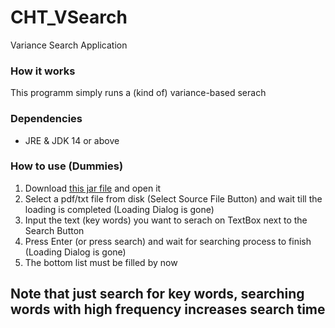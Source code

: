 # CHT_VSearch
Variance Search Application

### How it works
This programm simply runs a (kind of) variance-based serach

### Dependencies
* JRE & JDK 14 or above

### How to use (Dummies)
1. Download [this jar file](out/artifacts/CHT_VSearch_jar/CHT_VSearch.jar) and open it
2. Select a pdf/txt file from disk (Select Source File Button) and wait till the loading is completed (Loading Dialog is gone)
3. Input the text (key words) you want to serach on TextBox next to the Search Button
4. Press Enter (or press search) and wait for searching process to finish (Loading Dialog is gone)
5. The bottom list must be filled by now

## **Note that just search for key words, searching words with high frequency increases search time**
